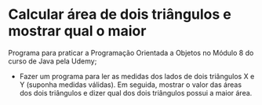# Calcular área de dois triângulos e mostrar qual o maior
Programa para praticar a Programação Orientada a Objetos no Módulo 8 do curso de Java pela Udemy;

- Fazer um programa para ler as medidas dos lados de dois triângulos X e Y (suponha medidas válidas). Em seguida, mostrar o valor das áreas dos dois triângulos e dizer qual dos dois triângulos possui a maior área. 
